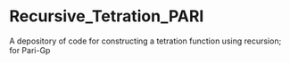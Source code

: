 # Recursive_Tetration_PARI
A depository of code for constructing a tetration function using recursion; for Pari-Gp
